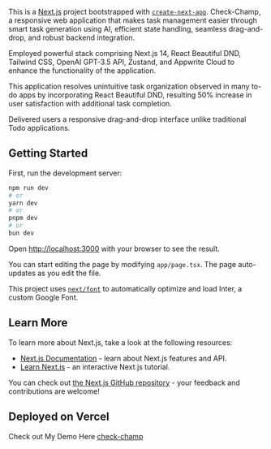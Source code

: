 This is a [Next.js](https://nextjs.org/) project bootstrapped with [`create-next-app`](https://github.com/vercel/next.js/tree/canary/packages/create-next-app).
Check-Champ, a responsive web application that makes task management easier through smart task generation using AI, efficient state handling, seamless drag-and-drop, and robust backend integration. 

Employed powerful stack comprising Next.js 14, React Beautiful DND, Tailwind CSS, OpenAI GPT-3.5 API, Zustand, and Appwrite Cloud to enhance the functionality of the application. 

This application resolves unintuitive task organization observed in many to-do apps by incorporating React Beautiful DND, resulting 50% increase in user satisfaction with additional task completion. 

Delivered users a responsive drag-and-drop interface unlike traditional Todo applications. 
## Getting Started

First, run the development server:

```bash
npm run dev
# or
yarn dev
# or
pnpm dev
# or
bun dev
```

Open [http://localhost:3000](http://localhost:3000) with your browser to see the result.

You can start editing the page by modifying `app/page.tsx`. The page auto-updates as you edit the file.

This project uses [`next/font`](https://nextjs.org/docs/basic-features/font-optimization) to automatically optimize and load Inter, a custom Google Font.

## Learn More

To learn more about Next.js, take a look at the following resources:

- [Next.js Documentation](https://nextjs.org/docs) - learn about Next.js features and API.
- [Learn Next.js](https://nextjs.org/learn) - an interactive Next.js tutorial.

You can check out [the Next.js GitHub repository](https://github.com/vercel/next.js/) - your feedback and contributions are welcome!

## Deployed on Vercel


Check out My Demo Here [check-champ](https://check-champ-d286f4b5k-sriram-gs-projects.vercel.app/) 
